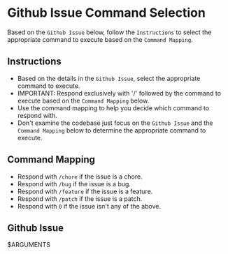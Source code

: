 # Github Issue Command Selection

Based on the `Github Issue` below, follow the `Instructions` to select the appropriate command to execute based on the `Command Mapping`.

## Instructions

- Based on the details in the `Github Issue`, select the appropriate command to execute.
- IMPORTANT: Respond exclusively with '/' followed by the command to execute based on the `Command Mapping` below.
- Use the command mapping to help you decide which command to respond with.
- Don't examine the codebase just focus on the `Github Issue` and the `Command Mapping` below to determine the appropriate command to execute.

## Command Mapping

- Respond with `/chore` if the issue is a chore.
- Respond with `/bug` if the issue is a bug.
- Respond with `/feature` if the issue is a feature.
- Respond with `/patch` if the issue is a patch.
- Respond with `0` if the issue isn't any of the above.

## Github Issue

$ARGUMENTS